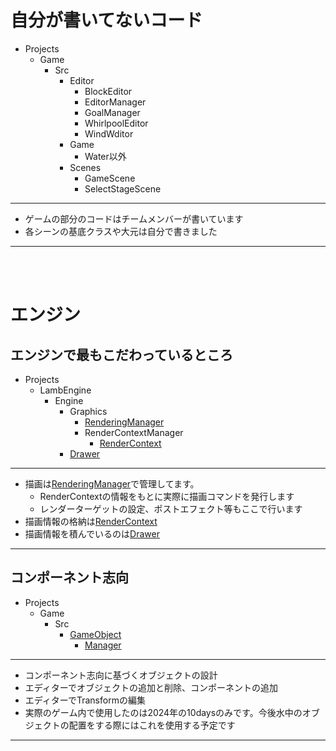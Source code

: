 # 自分が書いてないコード
- Projects
  - Game
    - Src
      - Editor
        - BlockEditor
        - EditorManager
        - GoalManager
        - WhirlpoolEditor
        - WindWditor
      - Game
        - Water以外
      - Scenes
        - GameScene
        - SelectStageScene
---
* ゲームの部分のコードはチームメンバーが書いています
* 各シーンの基底クラスや大元は自分で書きました
---
<br> <br> 

# エンジン
## エンジンで最もこだわっているところ
- Projects
  - LambEngine
    - Engine
      - Graphics
        - [RenderingManager](https://github.com/KikutaniTakuma/LambEngine/tree/master/Projects/LambEngine/Engine/Graphics/RenderingManager)
        - RenderContextManager
          - [RenderContext](https://github.com/KikutaniTakuma/LambEngine/tree/master/Projects/LambEngine/Engine/Graphics/RenderContextManager/RenderContext)
      - [Drawer](https://github.com/KikutaniTakuma/LambEngine/tree/master/Projects/LambEngine/Drawer)
---
* 描画は[RenderingManager](https://github.com/KikutaniTakuma/LambEngine/tree/master/Projects/LambEngine/Engine/Graphics/RenderingManager)で管理してます。
  * RenderContextの情報をもとに実際に描画コマンドを発行します
  * レンダーターゲットの設定、ポストエフェクト等もここで行います
* 描画情報の格納は[RenderContext](https://github.com/KikutaniTakuma/LambEngine/tree/master/Projects/LambEngine/Engine/Graphics/RenderContextManager/RenderContext)
* 描画情報を積んでいるのは[Drawer](https://github.com/KikutaniTakuma/LambEngine/tree/master/Projects/LambEngine/Drawer)
---
## コンポーネント志向
- Projects
  - Game
    - Src
      - [GameObject](https://github.com/KikutaniTakuma/LambEngine/tree/master/Projects/Game/Src/GameObject)
        - [Manager](https://github.com/KikutaniTakuma/LambEngine/tree/master/Projects/Game/Src/GameObject/Manager)
---
* コンポーネント志向に基づくオブジェクトの設計
* エディターでオブジェクトの追加と削除、コンポーネントの追加
* エディターでTransformの編集
* 実際のゲーム内で使用したのは2024年の10daysのみです。今後水中のオブジェクトの配置をする際にはこれを使用する予定です
---
